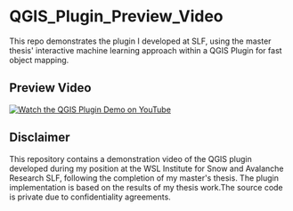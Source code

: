 # QGIS_Plugin_Preview_Video

This repo demonstrates the plugin I developed at SLF, using the master thesis' interactive machine learning approach within a QGIS Plugin for fast object mapping.

## Preview Video
[![Watch the QGIS Plugin Demo on YouTube](https://img.youtube.com/vi/aNeQP8quQWM/0.jpg)](https://youtu.be/aNeQP8quQWM)

## Disclaimer
This repository contains a demonstration video of the QGIS plugin developed during my position at the WSL Institute for Snow and Avalanche Research SLF, following the completion of my master's thesis. The plugin implementation is based on the results of my thesis work.The source code is private due to confidentiality agreements.
